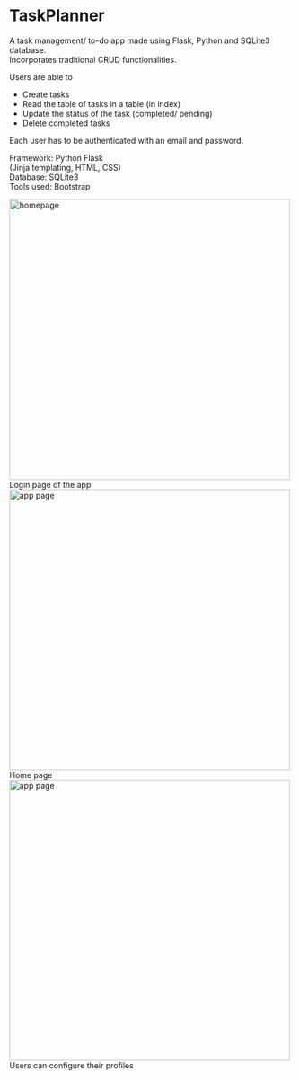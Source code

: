 # TaskPlanner
A task management/ to-do app made using Flask, Python and SQLite3 database. <br>
Incorporates traditional CRUD functionalities. <br>

Users are able to 
- Create tasks <br>
- Read the table of tasks in a table (in index) <br>
- Update the status of the task (completed/ pending) <br>
- Delete completed tasks <br>


Each user has to be authenticated with an email and password. <br>

Framework: Python Flask <br>
(Jinja templating, HTML, CSS) <br>
Database: SQLite3 <br>
Tools used: Bootstrap <br>





<img width="500" alt="homepage" src="https://user-images.githubusercontent.com/96589109/148578461-b473448c-020c-4d6f-9548-985cfa2f9078.png">
Login page of the app
<img width="500" alt="app page" src="https://user-images.githubusercontent.com/96589109/167164702-73649360-61de-418c-97ed-bf9471f55524.png">
Home page
<img width="500" alt="app page" src="https://user-images.githubusercontent.com/96589109/167164731-df331580-1934-4388-a94c-cefe1eb53a3e.png">
Users can configure their profiles

